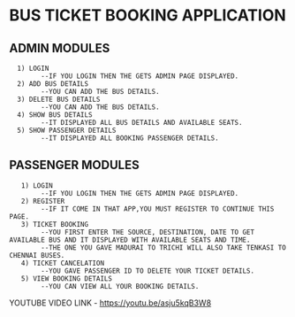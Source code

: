 #   BUS TICKET BOOKING APPLICATION

 ##  ADMIN MODULES
  
      1) LOGIN
            --IF YOU LOGIN THEN THE GETS ADMIN PAGE DISPLAYED.
      2) ADD BUS DETAILS
            --YOU CAN ADD THE BUS DETAILS.
      3) DELETE BUS DETAILS
            --YOU CAN ADD THE BUS DETAILS.
      4) SHOW BUS DETAILS
            --IT DISPLAYED ALL BUS DETAILS AND AVAILABLE SEATS.
      5) SHOW PASSENGER DETAILS
            --IT DISPLAYED ALL BOOKING PASSENGER DETAILS.
  
  ##   PASSENGER MODULES
       
       1) LOGIN
            --IF YOU LOGIN THEN THE GETS ADMIN PAGE DISPLAYED.
       2) REGISTER
            --IF IT COME IN THAT APP,YOU MUST REGISTER TO CONTINUE THIS PAGE.
       3) TICKET BOOKING
            --YOU FIRST ENTER THE SOURCE, DESTINATION, DATE TO GET AVAILABLE BUS AND IT DISPLAYED WITH AVAILABLE SEATS AND TIME.
            --THE ONE YOU GAVE MADURAI TO TRICHI WILL ALSO TAKE TENKASI TO CHENNAI BUSES.
       4) TICKET CANCELATION
            --YOU GAVE PASSENGER ID TO DELETE YOUR TICKET DETAILS.
       5) VIEW BOOKING DETAILS
            --YOU CAN VIEW ALL YOUR BOOKING DETAILS.
  YOUTUBE VIDEO LINK - https://youtu.be/asju5kqB3W8

